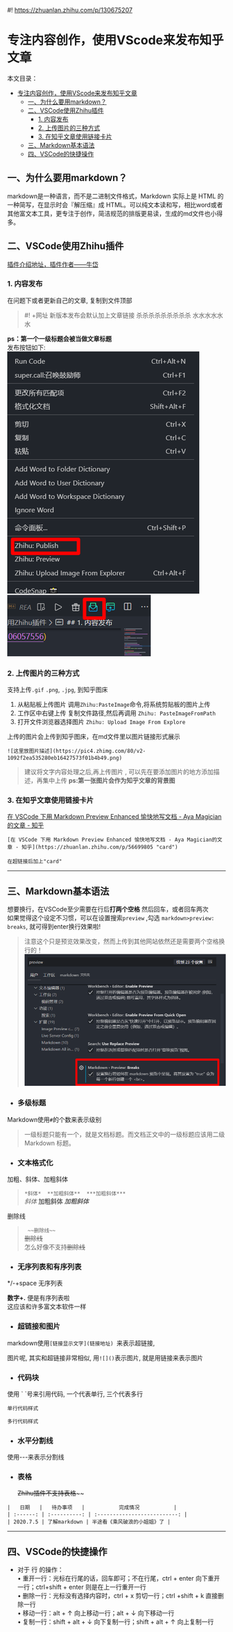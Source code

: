 #! https://zhuanlan.zhihu.com/p/130675207
# 专注内容创作，使用VScode来发布知乎文章


本文目录：  
- [专注内容创作，使用VScode来发布知乎文章](#专注内容创作使用vscode来发布知乎文章)
	- [一、为什么要用markdown？](#一为什么要用markdown)
	- [二、VSCode使用Zhihu插件](#二vscode使用zhihu插件)
		- [1. 内容发布](#1-内容发布)
		- [2. 上传图片的三种方式](#2-上传图片的三种方式)
		- [3. 在知乎文章使用链接卡片](#3-在知乎文章使用链接卡片)
	- [三、Markdown基本语法](#三markdown基本语法)
	- [四、VSCode的快捷操作](#四vscode的快捷操作)

## 一、为什么要用markdown？
markdown是一种语言，而不是二进制文件格式，Markdown 实际上是 HTML 的一种简写，在显示时会『解压缩』成 HTML。可以纯文本读和写，相比word或者其他富文本工具，更专注于创作，简洁规范的排版更易读，生成的md文件也小得多。


## 二、VSCode使用Zhihu插件
[插件介绍地址，插件作者——牛岱 ](https://zhuanlan.zhihu.com/p/106057556)

### 1. 内容发布
在问题下或者更新自己的文章, 复制到文件顶部  


>#! +网址
>新版本发布会默认加上文章链接
杀杀杀杀杀杀杀杀杀
水水水水水水  

**ps：第一个一级标题会被当做文章标题**   
发布按钮如下:  
![20200708204605](https://raw.githubusercontent.com/Achuan-2/Passage/master/images/20200708204605.png)  
![20200708204650](https://raw.githubusercontent.com/Achuan-2/Passage/master/images/20200708204650.png)


### 2. 上传图片的三种方式
支持上传`.gif` `.png`, `.jpg`, 到知乎图床

1.  从粘贴板上传图片
调用`Zhihu:PasteImage`命令,将系统剪贴板的图片上传
 2. 工作区中右键上传
复制文件路径,然后再调用 `Zhihu: PasteImageFromPath`
3.  打开文件浏览器选择图片
`Zhihu: Upload Image From Explore`

上传的图片会上传到知乎图床，在md文件里以图片链接形式展示
```
![这里放图片描述](https://pic4.zhimg.com/80/v2-1092f2ea535280eb16427573f01b4b49.png)  
```
>建议将文字内容处理之后,再上传图片 , 可以先在要添加图片的地方添加描述，再集中上传
>**ps:第一张图片会作为知乎文章的背景图**  

### 3. 在知乎文章使用链接卡片
[在 VSCode 下用 Markdown Preview Enhanced 愉快地写文档 - Aya Magician的文章 - 知乎](https://zhuanlan.zhihu.com/p/56699805 "card")

```
[在 VSCode 下用 Markdown Preview Enhanced 愉快地写文档 - Aya Magician的文章 - 知乎](https://zhuanlan.zhihu.com/p/56699805 "card")

在超链接后加上"card"
```
---  


## 三、Markdown基本语法
 
 想要换行，在VSCode至少需要在行后**打两个空格** 然后回车，或者回车两次  
 如果觉得这个设定不习惯，可以在设置搜索`preview` ,勾选  `markdown>preview: breaks`, 就可得到enter换行效果啦!
 > 注意这个只是预览效果改变，然而上传到其他网站依然还是需要两个空格换行的！
![20200708204845](https://raw.githubusercontent.com/Achuan-2/Passage/master/images/20200708204845.png)

* ### 多级标题
Markdown使用`#`的个数来表示级别  
> 一级标题只能有一个，就是文档标题。而文档正文中的一级标题应该用二级 Markdown 标题。

* ### 文本格式化
加粗、斜体、加粗斜体
>`*斜体*  **加粗斜体**  ***加粗斜体***`      
>*斜体*  **加粗斜体**  ***加粗斜体***

删除线  
>` ~~删除线~~`  
>~~删除线~~  
>怎么好像不支持<s>删除线</s>

* ### 无序列表和有序列表
*/-+space 无序列表

**数字+.** 便是有序列表啦  
这应该和许多富文本软件一样

* ### 超链接和图片
markdown使用`[链接显示文字](链接地址) `来表示超链接, 

图片呢, 其实和超链接非常相似, 用`![]()`表示图片, 就是用链接来表示图片

* ### 代码块
使用 \` \`号来引用代码, 一个代表单行, 三个代表多行

`单行代码样式`

``` python
多行代码样式
```


* ### 水平分割线

使用---来表示分割线


* ### 表格
  ~~Zhihu插件不支持表格~~~~

```
|   日期   |   待办事项   |           完成情况           |
| :------: | :----------: | :--------------------------: |
| 2020.7.5 | 了解markdown | 半途看《乘风破浪的小姐姐》了 |
```

---

## 四、VSCode的快捷操作

* 对于 行 的操作：  
	• 重开一行：光标在行尾的话，回车即可；不在行尾，ctrl + enter 向下重开一行；ctrl+shift + enter 则是在上一行重开一行  
	• 删除一行：光标没有选择内容时，ctrl + x 剪切一行；ctrl +shift + k 直接删除一行  
	• 移动一行：alt + ↑ 向上移动一行；alt + ↓ 向下移动一行  
  • 复制一行：shift + alt + ↓ 向下复制一行；shift + alt + ↑ 向上复制一行  